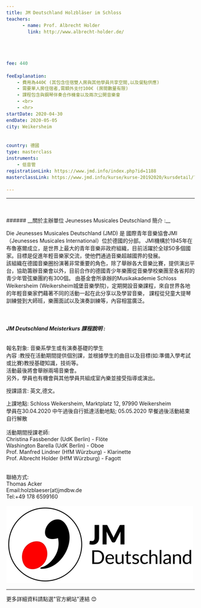 ```yaml
---
title: JM Deutschland Holzbläser im Schloss
teachers:
      - name: Prof. Albrecht Holder  
        link: http://www.albrecht-holder.de/




fee: 440

feeExplanation: 
    - 費用為440€ (其包含住宿雙人房與其他學員共享空間,以及餐點供應)
    - 需要單人房住宿者,需額外支付100€ (房間數量有限)
    - 課程包含與鋼琴伴奏合作機會以及兩次公開音樂會    
    - <br>
    - <hr>
startDate: 2020-04-30
endDate: 2020-05-05
city: Weikersheim
      

country: 德國
type: masterclass
instruments:
    - 低音管
registrationLink: https://www.jmd.info/index.php?id=1188
masterclassLink: https://www.jmd.info/kurse/kurse-20192020/kursdetail/?tx_mnmevents_pi2%5Beventid%5D=539&tx_mnmevents_pi2%5Bback%5D=136&cHash=2d440b304af2bb359b833da727692bc7
    
---
```

<hr>
<br>
<br>
###### __關於主辦單位 Jeunesses Musicales Deutschland 簡介 :__<br> 

Die Jeunesses Musicales Deutschland (JMD) 是 國際青年音樂協會JMI（Jeunesses Musicales International）位於德國的分部。
JMI機構於1945年在布魯塞爾成立，是世界上最大的青年音樂非政府組織，目前活躍於全球50多個國家。目標是促進年輕音樂家交流，使他們通過音樂超越國界的發展。<br>
該組織在德國音樂圈扮演著非常重要的角色，除了舉辦各大音樂比賽，提供演出平台，協助籌辦音樂會以外，目前合作的德國青少年樂團從音樂學校樂團至各省邦的青少年管弦樂團約有300個。
由基金會所承辦的Musikakademie Schloss Weikersheim (Weikersheim城堡音樂學院)，定期開設音樂課程，來自世界各地的年輕音樂家們藉著不同的活動一起在此分享以及學習音樂，
課程從兒童大提琴訓練營到大師班，樂團面試以及演奏訓練等，內容相當廣泛。
<br>
<br>
<br>


###### __JM Deutschland Meisterkurs 課程說明 :__<br>  
 
 報名對象: 音樂系學生或有演奏基礎的學生<br>
 內容 :教授在活動期間提供個別課，並根據學生的曲目以及目標(如:準備入學考試或比賽)教授基礎知識，技術等。<br>
 活動最後將會舉辦兩場音樂會。<br>
 另外，學員也有機會與其他學員共組成室內樂並接受指導或演出。<br> 
 
 授課語言: 英文,德文。<br>
 
 
 上課地點: 
 Schloss Weikersheim,
 Marktplatz 12, 97990  Weikersheim<br>
 學員在30.04.2020 中午過後自行抵達活動地點; 05.05.2020 早餐過後活動結束自行解散
 <br>
 <br>
 活動期間授課老師:<br>
 Christina Fassbender (UdK Berlin) - Flöte<br>
 Washington Barella (UdK Berlin) - Oboe<br>
 Prof. Manfred Lindner (HfM Würzburg) - Klarinette<br>
 Prof. Albrecht Holder (HfM Würzburg) - Fagott<br>

 
 
<br>
聯絡方式:<br>
Thomas Acker<br>
Email:holzblaeser(at)jmdbw.de<br>
Tel:+49 178 6599160<br>
<br>
<img src="../assets/img/jnd.jpg" class="img-fluid" alt="...">
<br>
<hr>
更多詳細資料請點選"官方網站"連結 😊
